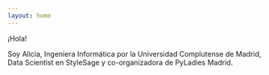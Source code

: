 ```yaml
---
layout: home
---
```


¡Hola!

Soy Alicia, Ingeniera Informática por la Universidad Complutense de Madrid, 
Data Scientist en StyleSage y co-organizadora de PyLadies Madrid.

